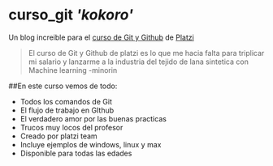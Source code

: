 # curso_git *'kokoro'*

Un blog increible para el [curso de Git y Github](https://drive.google.com/drive/folders/13lM4m82RSDcSb1xeUc0NKsy9gakWZVmj) de [Platzi](https://platzi.com/)
> El curso de Git y Github de platzi es lo que me hacia falta para triplicar mi salario y lanzarme a la industria del tejido de lana sintetica con Machine learning
>-minorin

##En este curso vemos de todo:
* Todos los comandos de Git
* El flujo de trabajo en GIthub
* El verdadero amor por las buenas practicas
* Trucos muy locos del profesor
* Creado por platzi team
* Incluye ejemplos de windows, linux y max
* Disponible para todas las edades
